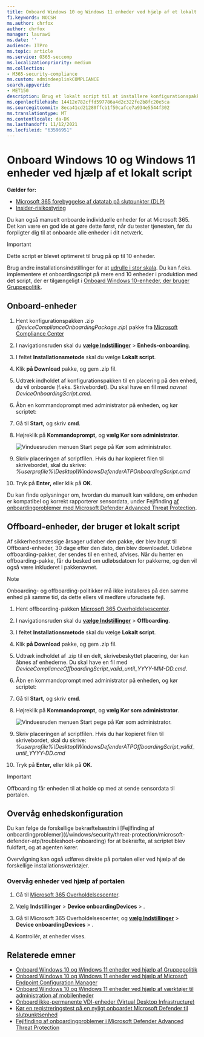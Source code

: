 ```yaml
---
title: Onboard Windows 10 og Windows 11 enheder ved hjælp af et lokalt script
f1.keywords: NOCSH
ms.author: chrfox
author: chrfox
manager: laurawi
ms.date: ''
audience: ITPro
ms.topic: article
ms.service: O365-seccomp
ms.localizationpriority: medium
ms.collection:
- M365-security-compliance
ms.custom: admindeeplinkCOMPLIANCE
search.appverid:
- MET150
description: Brug et lokalt script til at installere konfigurationspakken på enheder, så de er onboardet til tjenesten.
ms.openlocfilehash: 14412e782cffd597786a4d2c322fe2b8fc20e5ca
ms.sourcegitcommit: 8eca41cd21280ffcb1f50cafce7a934e5544f302
ms.translationtype: MT
ms.contentlocale: da-DK
ms.lasthandoff: 11/12/2021
ms.locfileid: "63596951"
---
```

# <a name="onboard-windows-10-and-windows-11-devices-using-a-local-script"></a>Onboard Windows 10 og Windows 11 enheder ved hjælp af et lokalt script

**Gælder for:**

- [Microsoft 365 forebyggelse af datatab på slutpunkter (DLP)](./endpoint-dlp-learn-about.md)
- [Insider-risikostyring](insider-risk-management.md#learn-about-insider-risk-management-in-microsoft-365)

Du kan også manuelt onboarde individuelle enheder for at Microsoft 365. Det kan være en god ide at gøre dette først, når du tester tjenesten, før du forpligter dig til at onboarde alle enheder i dit netværk.

> [!IMPORTANT]
> Dette script er blevet optimeret til brug på op til 10 enheder.
>
> Brug andre installationsindstillinger for at [udrulle i stor skala](device-onboarding-overview.md). Du kan f.eks. implementere et onboardingscript på mere end 10 enheder i produktion med det script, der er tilgængeligt i [Onboard Windows 10-enheder, der bruger Gruppepolitik](device-onboarding-gp.md).

## <a name="onboard-devices"></a>Onboard-enheder
 
1. Hent konfigurationspakken .zip (*DeviceComplianceOnboardingPackage.zip*) pakke fra [Microsoft Compliance Center](https://compliance.microsoft.com)

2. I navigationsruden skal du <a href="https://go.microsoft.com/fwlink/p/?linkid=2174201" target="_blank">**vælge Indstillinger**</a> >  **Enheds-onboarding**.

3. I feltet **Installationsmetode** skal du vælge **Lokalt script**.

4. Klik **på Download** pakke, og gem .zip fil.
  
5. Udtræk indholdet af konfigurationspakken til en placering på den enhed, du vil onboarde (f.eks. Skrivebordet). Du skal have en fil med *navnet DeviceOnboardingScript.cmd*.

6. Åbn en kommandoprompt med administrator på enheden, og kør scriptet:

7. Gå til **Start,** og skriv **cmd**.

8. Højreklik på **Kommandoprompt,** og **vælg Kør som administrator**.

    ![Vinduesruden menuen Start pege på Kør som administrator.](../media/dlp-run-as-admin.png)

9. Skriv placeringen af scriptfilen. Hvis du har kopieret filen til skrivebordet, skal du skrive: *%userprofile%\Desktop\WindowsDefenderATPOnboardingScript.cmd*

10. Tryk på **Enter,** eller klik på **OK**.

Du kan finde oplysninger om, hvordan du manuelt kan validere, om enheden er kompatibel og korrekt rapporterer sensordata, under Fejlfinding [af onboardingproblemer med Microsoft Defender Advanced Threat Protection](/windows/security/threat-protection/microsoft-defender-atp/troubleshoot-onboarding).

## <a name="offboard-devices-using-a-local-script"></a>Offboard-enheder, der bruger et lokalt script

Af sikkerhedsmæssige årsager udløber den pakke, der blev brugt til Offboard-enheder, 30 dage efter den dato, den blev downloadet. Udløbne offboarding-pakker, der sendes til en enhed, afvises. Når du henter en offboarding-pakke, får du besked om udløbsdatoen for pakkerne, og den vil også være inkluderet i pakkenavnet.

> [!NOTE]
> Onboarding- og offboarding-politikker må ikke installeres på den samme enhed på samme tid, da dette ellers vil medføre uforudsete fejl.

1. Hent offboarding-pakken <a href="https://go.microsoft.com/fwlink/p/?linkid=2077149" target="_blank">Microsoft 365 Overholdelsescenter</a>.

2. I navigationsruden skal du <a href="https://go.microsoft.com/fwlink/p/?linkid=2174201" target="_blank">**vælge Indstillinger**</a> >  **Offboarding**.

3. I feltet **Installationsmetode** skal du vælge **Lokalt script**.

4. Klik **på Download** pakke, og gem .zip fil.

5. Udtræk indholdet af .zip til en delt, skrivebeskyttet placering, der kan åbnes af enhederne. Du skal have en fil med *DeviceComplianceOffboardingScript_valid_until_YYYY-MM-DD.cmd*.

6. Åbn en kommandoprompt med administrator på enheden, og kør scriptet:

7. Gå til **Start,** og skriv **cmd**.

8. Højreklik på **Kommandoprompt,** og **vælg Kør som administrator**.

    ![Vinduesruden menuen Start pege på Kør som administrator.](../media/dlp-run-as-admin.png)

9. Skriv placeringen af scriptfilen. Hvis du har kopieret filen til skrivebordet, skal du skrive: *%userprofile%\Desktop\WindowsDefenderATPOffboardingScript_valid_until_YYYY-DD.cmd*

10. Tryk på **Enter,** eller klik på **OK**.

> [!IMPORTANT]
> Offboarding får enheden til at holde op med at sende sensordata til portalen.

## <a name="monitor-device-configuration"></a>Overvåg enhedskonfiguration

Du kan følge de forskellige bekræftelsestrin i [Fejlfinding af onboardingproblemer]((/windows/security/threat-protection/microsoft-defender-atp/troubleshoot-onboarding) for at bekræfte, at scriptet blev fuldført, og at agenten kører.

Overvågning kan også udføres direkte på portalen eller ved hjælp af de forskellige installationsværktøjer.

### <a name="monitor-devices-using-the-portal"></a>Overvåg enheder ved hjælp af portalen

1. Gå til [Microsoft 365 Overholdelsescenter](https://compliance.microsoft.com).

2. Vælg **Indstillinger** >  **Device onboardingDevices** > .

1. Gå til Microsoft 365 Overholdelsescenter, og <a href="https://go.microsoft.com/fwlink/p/?linkid=2174201" target="_blank">**vælg Indstillinger**</a> >  **Device onboardingDevices** > .

1. Kontrollér, at enheder vises.

## <a name="related-topics"></a>Relaterede emner
- [Onboard Windows 10 og Windows 11 enheder ved hjælp af Gruppepolitik](device-onboarding-gp.md)
- [Onboard Windows 10 og Windows 11 enheder ved hjælp af Microsoft Endpoint Configuration Manager](device-onboarding-sccm.md)
- [Onboard Windows 10 og Windows 11 enheder ved hjælp af værktøjer til administration af mobilenheder](device-onboarding-mdm.md)
- [Onboard ikke-permanente VDI-enheder (Virtual Desktop Infrastructure)](device-onboarding-vdi.md)
- [Kør en registreringstest på en nyligt onboardet Microsoft Defender til slutpunktsenhed](/windows/security/threat-protection/microsoft-defender-atp/run-detection-test)
- [Fejlfinding af onboardingproblemer i Microsoft Defender Advanced Threat Protection](/windows/security/threat-protection/microsoft-defender-atp/troubleshoot-onboarding)